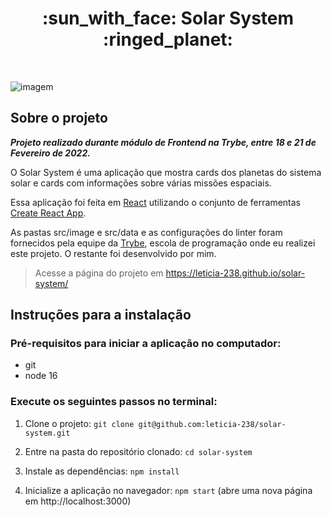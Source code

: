 <h1 align="center">
  :sun_with_face: Solar System :ringed_planet:
</h1>

&emsp;

![imagem](./screen-capture.gif)

## Sobre o projeto

***Projeto realizado durante módulo de Frontend na Trybe, entre 18 e 21 de Fevereiro de 2022.***

O Solar System é uma aplicação que mostra cards dos planetas do sistema solar e cards com informações sobre várias missões espaciais.

Essa aplicação foi feita em [React](https://pt-br.reactjs.org/docs/getting-started.html) utilizando o conjunto de ferramentas [Create React App](https://pt-br.reactjs.org/docs/create-a-new-react-app.html).

As pastas src/image e src/data e as configurações do linter foram fornecidos pela equipe da [Trybe](https://www.betrybe.com/), escola de programação onde eu realizei este projeto. O restante foi desenvolvido por mim.

> Acesse a página do projeto em https://leticia-238.github.io/solar-system/

## Instruções para a instalação

### Pré-requisitos para iniciar a aplicação no computador:

- git
- node 16

### Execute os seguintes passos no terminal:

1. Clone o projeto: `git clone git@github.com:leticia-238/solar-system.git`

2. Entre na pasta do repositório clonado: `cd solar-system`

3. Instale as dependências: `npm install`

4. Inicialize a aplicação no navegador: `npm start` (abre uma nova página em http://localhost:3000)
